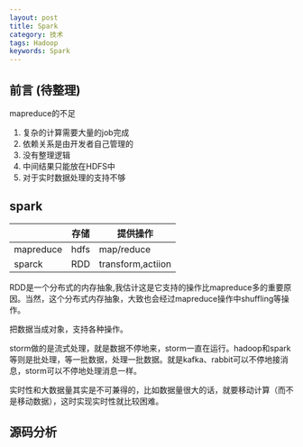 ```yaml
---
layout: post
title: Spark
category: 技术
tags: Hadoop
keywords: Spark
---
```


## 前言 (待整理)

mapreduce的不足

1. 复杂的计算需要大量的job完成
2. 依赖关系是由开发者自己管理的
3. 没有整理逻辑
4. 中间结果只能放在HDFS中
5. 对于实时数据处理的支持不够


## spark

||存储|提供操作|
|-|-|-|
|mapreduce|hdfs|map/reduce|
|sparck|RDD|transform,actiion|

RDD是一个分布式的内存抽象,我估计这是它支持的操作比mapreduce多的重要原因。当然，这个分布式内存抽象，大致也会经过mapreduce操作中shuffling等操作。

把数据当成对象，支持各种操作。


storm做的是流式处理，就是数据不停地来，storm一直在运行。hadoop和spark等则是批处理，等一批数据，处理一批数据。就是kafka、rabbit可以不停地接消息，storm可以不停地处理消息一样。

实时性和大数据量其实是不可兼得的，比如数据量很大的话，就要移动计算（而不是移动数据），这时实现实时性就比较困难。


## 源码分析
